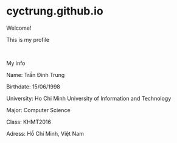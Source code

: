 # cyctrung.github.io
<p>Welcome!</p>
<p>This is my profile</p>
<p><br></p>
<p>My info</p>
<p>Name: Trần Đình Trung</p>
<p>Birthdate: 15/06/1998</p>
<p>University: Ho Chi Minh University of Information and Technology</p>
<p>Major: Computer Science</p>
<p>Class: KHMT2016</p>
<p>Adress: Hồ Chí Minh, Việt Nam</p>
